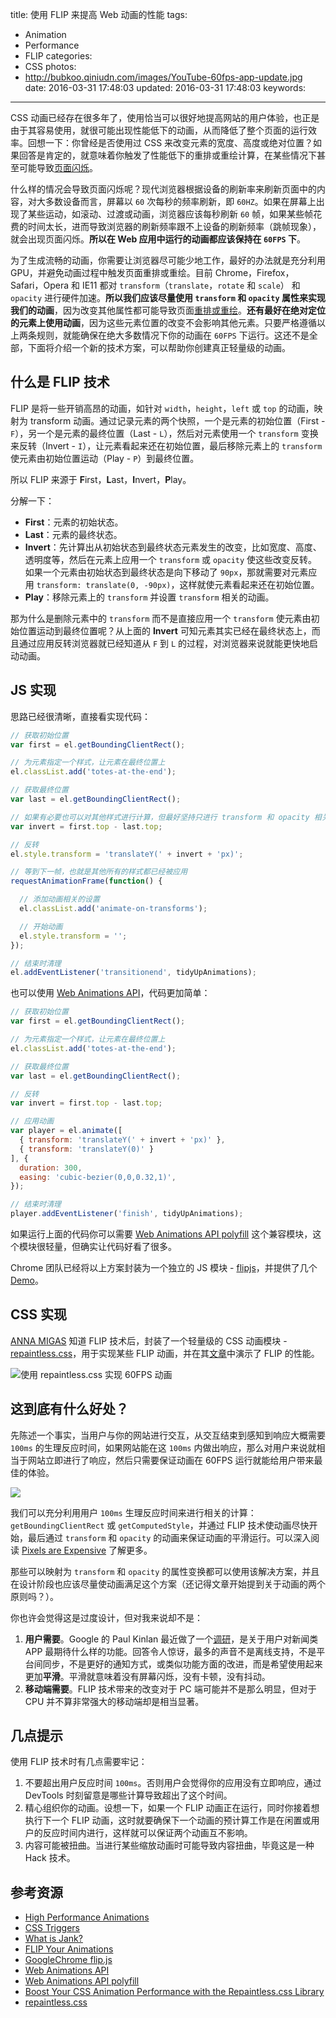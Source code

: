 title: 使用 FLIP 来提高 Web 动画的性能
tags:
  - Animation
  - Performance
  - FLIP
categories:
  - CSS
photos:
  - http://bubkoo.qiniudn.com/images/YouTube-60fps-app-update.jpg
date: 2016-03-31 17:48:03
updated: 2016-03-31 17:48:03
keywords:

---

CSS 动画已经存在很多年了，使用恰当可以很好地提高网站的用户体验，也正是由于其容易使用，就很可能出现性能低下的动画，从而降低了整个页面的运行效率。回想一下：你曾经是否使用过 CSS 来改变元素的宽度、高度或绝对位置？如果回答是肯定的，就意味着你触发了性能低下的重排或重绘计算，在某些情况下甚至可能导致[页面闪烁](http://jankfree.org/)。

什么样的情况会导致页面闪烁呢？现代浏览器根据设备的刷新率来刷新页面中的内容，对大多数设备而言，屏幕以 `60` 次每秒的频率刷新，即 `60HZ`。如果在屏幕上出现了某些运动，如滚动、过渡或动画，浏览器应该每秒刷新 `60` 帧，如果某些帧花费的时间太长，进而导致浏览器的刷新频率跟不上设备的刷新频率（跳帧现象），就会出现页面闪烁。**所以在 Web 应用中运行的动画都应该保持在 `60FPS` 下**。

为了生成流畅的动画，你需要让浏览器尽可能少地工作，最好的办法就是充分利用 GPU，并避免动画过程中触发页面重排或重绘。目前 Chrome，Firefox，Safari，Opera 和 IE11 都对 `transform`（`translate`，`rotate` 和 `scale`） 和 `opacity` 进行硬件加速。**所以我们应该尽量使用 `transform` 和 `opacity` 属性来实现我们的动画**，因为改变其他属性都可能导致页面[重排或重绘](https://csstriggers.com/)。**还有最好在绝对定位的元素上使用动画**，因为这些元素位置的改变不会影响其他元素。只要严格遵循以上两条规则，就能确保在绝大多数情况下你的动画在 `60FPS` 下运行。这还不是全部，下面将介绍一个新的技术方案，可以帮助你创建真正轻量级的动画。

<!--more-->

## 什么是 FLIP 技术

FLIP 是将一些开销高昂的动画，如针对 `width`，`height`，`left` 或 `top` 的动画，映射为 transform 动画。通过记录元素的两个快照，一个是元素的初始位置（First - `F`），另一个是元素的最终位置（Last - `L`），然后对元素使用一个 `transform` 变换来反转（Invert - `I`），让元素看起来还在初始位置，最后移除元素上的 `transform` 使元素由初始位置运动（Play - `P`）到最终位置。

所以 FLIP 来源于 **F**irst，**L**ast，**I**nvert，**P**lay。

分解一下：

- **First**：元素的初始状态。
- **Last**：元素的最终状态。
- **Invert**：先计算出从初始状态到最终状态元素发生的改变，比如宽度、高度、透明度等，然后在元素上应用一个 `transform` 或 `opacity` 使这些改变反转。如果一个元素由初始状态到最终状态是向下移动了 `90px`，那就需要对元素应用 `transform: translate(0, -90px)`，这样就使元素看起来还在初始位置。
- **Play**：移除元素上的 `transform` 并设置 `transform` 相关的动画。

那为什么是删除元素中的 `transform` 而不是直接应用一个 `transform` 使元素由初始位置运动到最终位置呢？从上面的 **Invert** 可知元素其实已经在最终状态上，而且通过应用反转浏览器就已经知道从 `F` 到 `L` 的过程，对浏览器来说就能更快地启动动画。

## JS 实现

思路已经很清晰，直接看实现代码：

```js
// 获取初始位置
var first = el.getBoundingClientRect();

// 为元素指定一个样式，让元素在最终位置上
el.classList.add('totes-at-the-end');

// 获取最终位置
var last = el.getBoundingClientRect();

// 如果有必要也可以对其他样式进行计算，但最好坚持只进行 transform 和 opacity 相关的计算
var invert = first.top - last.top;

// 反转
el.style.transform = 'translateY(' + invert + 'px)';

// 等到下一帧，也就是其他所有的样式都已经被应用
requestAnimationFrame(function() {

  // 添加动画相关的设置 
  el.classList.add('animate-on-transforms');

  // 开始动画
  el.style.transform = '';
});

// 结束时清理
el.addEventListener('transitionend', tidyUpAnimations);
```

也可以使用 [Web Animations API](http://w3c.github.io/web-animations/)，代码更加简单：

```js
// 获取初始位置
var first = el.getBoundingClientRect();

// 为元素指定一个样式，让元素在最终位置上
el.classList.add('totes-at-the-end');

// 获取最终位置
var last = el.getBoundingClientRect();

// 反转
var invert = first.top - last.top;

// 应用动画
var player = el.animate([
  { transform: 'translateY(' + invert + 'px)' },
  { transform: 'translateY(0)' }
], {
  duration: 300,
  easing: 'cubic-bezier(0,0,0.32,1)',
});

// 结束时清理
player.addEventListener('finish', tidyUpAnimations);
```

如果运行上面的代码你可以需要 [Web Animations API polyfill](https://github.com/web-animations/web-animations-js) 这个兼容模块，这个模块很轻量，但确实让代码好看了很多。

Chrome 团队已经将以上方案封装为一个独立的 JS 模块 - [flipjs](https://github.com/GoogleChrome/flipjs)，并提供了几个 [Demo](https://googlechrome.github.io/flipjs/)。

## CSS 实现

[ANNA MIGAS](http://blog.lunarlogic.io/author/ania/) 知道 FLIP 技术后，封装了一个轻量级的 CSS 动画模块 - [repaintless.css](https://github.com/szynszyliszys/repaintless)，用于实现某些 FLIP 动画，并在其[文章](http://blog.lunarlogic.io/2016/boost-your-css-animation-performance-with-repaintless-css/)中演示了 FLIP 的性能。

![使用 repaintless.css 实现 60FPS 动画](http://bubkoo.qiniudn.com/images/flip-60fps.gif)

## 这到底有什么好处？

先陈述一个事实，当用户与你的网站进行交互，从交互结束到感知到响应大概需要 `100ms` 的生理反应时间，如果网站能在这 `100ms` 内做出响应，那么对用户来说就相当于网站立即进行了响应，然后只需要保证动画在 60FPS 运行就能给用户带来最佳的体验。

![](http://bubkoo.qiniudn.com/images/taking-advantage-of-user-perception.jpg)

我们可以充分利用用户 `100ms` 生理反应时间来进行相关的计算：`getBoundingClientRect` 或 `getComputedStyle`，并通过 FLIP 技术使动画尽快开始，最后通过 `transform` 和 `opacity` 的动画来保证动画的平滑运行。可以深入阅读 [Pixels are Expensive](https://aerotwist.com/blog/pixels-are-expensive/) 了解更多。

那些可以映射为 `transform` 和 `opacity` 的属性变换都可以使用该解决方案，并且在设计阶段也应该尽量使动画满足这个方案（还记得文章开始提到关于动画的两个原则吗？）。

你也许会觉得这是过度设计，但对我来说却不是：

1. **用户需要**。Google 的 Paul Kinlan 最近做了一个[调研](http://paul.kinlan.me/what-news-readers-want/)，是关于用户对新闻类 APP 最期待什么样的功能。回答令人惊讶，最多的声音不是离线支持，不是平台间同步，不是更好的通知方式，或类似功能方面的改进，而是希望使用起来更加**平滑**。平滑就意味着没有屏幕闪烁，没有卡顿，没有抖动。
2. **移动端需要**。FLIP 技术带来的改变对于 PC 端可能并不是那么明显，但对于 CPU 并不算非常强大的移动端却是相当显著。

## 几点提示

使用 FLIP 技术时有几点需要牢记：

1. 不要超出用户反应时间 `100ms`。否则用户会觉得你的应用没有立即响应，通过 DevTools 时刻留意是哪些计算导致超出了这个时间。
2. 精心组织你的动画。设想一下，如果一个 FLIP 动画正在运行，同时你接着想执行下一个 FLIP 动画，这时就要确保下一个动画的预计算工作是在闲置或用户的反应时间内进行，这样就可以保证两个动画互不影响。
3. 内容可能被扭曲。当进行某些缩放动画时可能导致内容扭曲，毕竟这是一种 Hack 技术。


## 参考资源

- [High Performance Animations](http://www.html5rocks.com/zh/tutorials/speed/high-performance-animations)
- [CSS Triggers](https://csstriggers.com/)
- [What is Jank?](http://jankfree.org/)
- [FLIP Your Animations](https://aerotwist.com/blog/flip-your-animations/)
- [GoogleChrome flip.js](https://github.com/GoogleChrome/flipjs)
- [Web Animations API](http://w3c.github.io/web-animations/)
- [Web Animations API polyfill](https://github.com/web-animations/web-animations-js)
- [Boost Your CSS Animation Performance with the Repaintless.css Library](http://blog.lunarlogic.io/2016/boost-your-css-animation-performance-with-repaintless-css/)
- [repaintless.css](https://github.com/szynszyliszys/repaintless)
